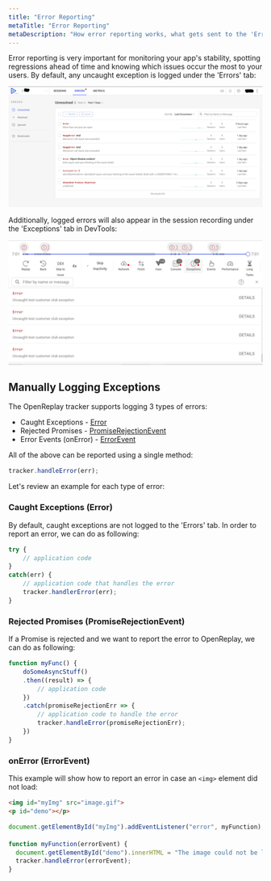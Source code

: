 ```yaml
---
title: "Error Reporting"
metaTitle: "Error Reporting"
metaDescription: "How error reporting works, what gets sent to the 'Errors' tab and how to report errors and exceptions manually"
---
```


Error reporting is very important for monitoring your app's stability, spotting regressions ahead of time and knowing which issues occur the most to your users. By default, any uncaught exception is logged under the 'Errors' tab:

![Errors Tab](../static/errors-tab.jpg#center)

Additionally, logged errors will also appear in the session recording under the 'Exceptions' tab in DevTools:

![Exceptions Tab](../static/exceptions-tab-in-recording.jpg#center)

## Manually Logging Exceptions

The OpenReplay tracker supports logging 3 types of errors:
* Caught Exceptions - [Error](https://developer.mozilla.org/en-US/docs/Web/JavaScript/Reference/Global_Objects/Error)
* Rejected Promises - [PromiseRejectionEvent](https://developer.mozilla.org/en-US/docs/Web/API/PromiseRejectionEvent)
* Error Events (onError) - [ErrorEvent](https://developer.mozilla.org/en-US/docs/Web/API/ErrorEvent)

All of the above can be reported using a single method:

```js
tracker.handleError(err);
```

Let's review an example for each type of error:

### Caught Exceptions (Error)

By default, caught exceptions are not logged to the 'Errors' tab. In order to report an error, we can do as following:

```js
try {
    // application code
}
catch(err) {
    // application code that handles the error
    tracker.handlerError(err);
}
```
### Rejected Promises (PromiseRejectionEvent)

If a Promise is rejected and we want to report the error to OpenReplay, we can do as following:

```js
function myFunc() {
    doSomeAsyncStuff()
    .then((result) => {
        // application code
    })
    .catch(promiseRejectionErr => {
        // application code to handle the error
        tracker.handleError(promiseRejectionErr);      
    })
}
```

### onError (ErrorEvent)

This example will show how to report an error in case an ```<img>``` element did not load:  

```html
<img id="myImg" src="image.gif">
<p id="demo"></p>
```

```js
document.getElementById("myImg").addEventListener("error", myFunction);

function myFunction(errorEvent) {
  document.getElementById("demo").innerHTML = "The image could not be loaded.";
  tracker.handleError(errorEvent);
}
```

